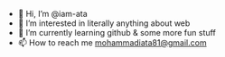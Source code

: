 - 👋 Hi, I’m @iam-ata
- 👀 I’m interested in literally anything about web
- 🌱 I’m currently learning github & some more fun stuff
- 📫 How to reach me mohammadiata81@gmail.com

<!---
iam-ata/iam-ata is a ✨ special ✨ repository because its `README.md` (this file) appears on your GitHub profile.
You can click the Preview link to take a look at your changes.
--->
